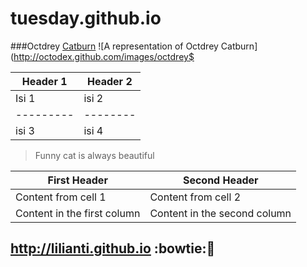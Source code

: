 # tuesday.github.io
###Octdrey [Catburn](www.google.com)
![A representation of Octdrey Catburn](http://octodex.github.com/images/octdrey$

Header 1 | Header 2
---------|--------
Isi 1 | isi 2
---------|--------
isi 3 | isi 4

>Funny cat is always
>beautiful

First Header | Second Header
------------ | -------------
Content from cell 1 | Content from cell 2
Content in the first column | Content in the second column

## http://lilianti.github.io :bowtie::tada:
